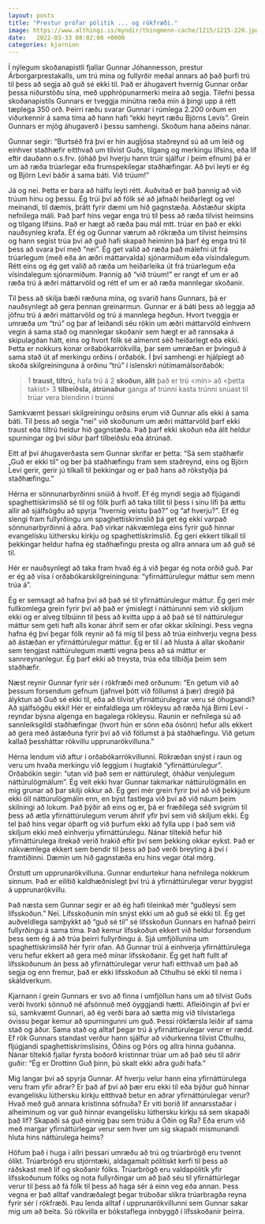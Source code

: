 ```yaml
---
layout: posts
title: "Prestur prófar pólitík ... og rökfræði."
image: https://www.althingi.is/myndir/thingmenn-cache/1215/1215-220.jpg
date:   2022-03-33 08:02:00 +0000
categories: kjarninn
---
```

Í nýlegum skoðanapistli fjallar Gunnar Jóhannesson, prestur Árborgarprestakalls, um trú mína og fullyrðir meðal annars að það þurfi trú til þess að segja að guð sé ekki til. Það er áhugavert hvernig Gunnar orðar þessa niðurstöðu sína, með upphrópunarmerki meira að segja. Tilefni þessa skoðanapistils Gunnars er tveggja mínútna ræða mín á þingi upp á rétt tæplega 350 orð. Þeirri ræðu svarar Gunnar í rúmlega 2.200 orðum en viðurkennir á sama tíma að hann hafi “ekki heyrt ræðu Björns Levís”. Grein Gunnars er mjög áhugaverð í þessu samhengi. Skoðum hana aðeins nánar.

Gunnar segir: “Burtséð frá því er hin augljósa staðreynd sú að um leið og einhver staðhæfir eitthvað um tilvist Guðs, tilgang og merkingu lífsins, eða líf eftir dauðann o.s.frv. (óháð því hverju hann trúir sjálfur í þeim efnum) þá er um að ræða trúarlegar eða frumspekilegar staðhæfingar. Að því leyti er ég og Björn Leví báðir á sama báti. Við trúum!”

Já og nei. Þetta er bara að hálfu leyti rétt. Auðvitað er það þannig að við trúum hinu og þessu. Ég trúi því að fólk sé að jafnaði heiðarlegt og vel meinandi, til dæmis, þrátt fyrir dæmi um hið gagnstæða. Aðstæður skipta nefnilega máli. Það þarf hins vegar enga trú til þess að ræða tilvist heimsins og tilgang lífsins. Það er hægt að ræða þau mál mtt. trúar en það er ekki nauðsynleg krafa. Ef ég og Gunnar værum að rökræða um tilvist heimsins og hann segist trúa því að guð hafi skapað heiminn þá þarf ég enga trú til þess að svara því með “nei”. Ég get valið að ræða það málefni út frá trúarlegum (með eða án æðri máttarvalda) sjónarmiðum eða vísindalegum. Rétt eins og ég get valið að ræða um heiðarleika út frá trúarlegum eða vísindalegum sjónarmiðum. Þannig að “við trúum!” er rangt ef um er að ræða trú á æðri máttarvöld og rétt ef um er að ræða mannlegar skoðanir. 

Til þess að skilja bæði ræðuna mína, og svarið hans Gunnars, þá er nauðsynlegt að gera þennan greinarmun. Gunnar er á báti þess að leggja að jöfnu trú á æðri máttarvöld og trú á mannlega hegðun. Hvort tveggja er umræða um “trú” og þar af leiðandi séu rökin um æðri máttarvöld einhvern vegin á sama stað og mannlegar skoðanir sem hægt er að rannsaka á skipulagðan hátt, eins og hvort fólk sé almennt séð heiðarlegt eða ekki. Þetta er nokkurs konar orðabókarrökvilla, þar sem umræðan er þvinguð á sama stað út af merkingu orðins í orðabók. Í því samhengi er hjálplegt að skoða skilgreininguna á orðinu “trú” í íslenskri nútímamálsorðabók:

> 1 __traust, tiltrú___
> hafa trú á <honum>
> 2 __skoðun, álit__
> það er trú <mín> að <þetta takist>
> 3 __tilbeiðsla, átrúnaður__
> ganga af trúnni
> kasta trúnni
> snúast til <kristinnar> trúar
> vera blendinn í trúnni
  
Samkvæmt þessari skilgreiningu orðsins erum við Gunnar alls ekki á sama báti. Til þess að segja “nei” við skoðunum um æðri máttarvöld þarf ekki traust eða tiltrú heldur hið gagnstæða. Það þarf ekki skoðun eða álit heldur spurningar og því síður þarf tilbeiðslu eða átrúnað. 

Eitt af því áhugaverðasta sem Gunnar skrifar er þetta: “Sá sem staðhæfir „Guð er ekki til“ og ber þá staðhæfingu fram sem staðreynd, eins og Björn Leví gerir, gerir jú tilkall til þekkingar og er það hans að rökstyðja þá staðhæfingu.”

Hérna er sönnunarbyrðinni snúið á hvolf. Ef ég myndi segja að fljúgandi spaghettískrímslið sé til og fólk þurfi að taka tillit til þess í sínu lífi þá ættu allir að sjálfsögðu að spyrja “hvernig veistu það?” og “af hverju?”. Ef ég slengi fram fullyrðingu um spaghettískrímslið þá get ég ekki varpað sönnunarbyrðinni á aðra. Það virkar nákvæmlega eins fyrir guð hinnar evangelísku lúthersku kirkju og spaghettískrímslið. Ég geri ekkert tilkall til þekkingar heldur hafna ég staðhæfingu presta og allra annara um að guð sé til. 

Hér er nauðsynlegt að taka fram hvað ég á við þegar ég nota orðið guð. Þar er ég að vísa í orðabókarskilgreininguna: “yfirnáttúrulegur máttur sem menn trúa á”. 

Ég er semsagt að hafna því að það sé til yfirnáttúrulegur máttur. Ég geri mér fullkomlega grein fyrir því að það er ýmislegt í náttúrunni sem við skiljum ekki og er alveg tilbúinn til þess að kvitta upp á að það sé til náttúrulegur máttur sem geti haft alls konar áhrif sem er ofar okkar skilningi. Þess vegna hafna ég því þegar fólk reynir að fá mig til þess að trúa einhverju vegna þess að ástæðan er yfirnáttúrulegur máttur. Ég er til í að hlusta á allar skoðanir sem tengjast náttúrulegum mætti vegna þess að sá máttur er sannreynanlegur. Ég þarf ekki að treysta, trúa eða tilbiðja þeim sem staðhæfir.

Næst reynir Gunnar fyrir sér í rökfræði með orðunum: “En getum við að þessum forsendum gefnum (jafnvel þótt við föllumst á þær) dregið þá ályktun að Guð sé ekki til, eða að tilvist yfirnáttúrulegrar veru sé óhugsandi? Að sjálfsögðu ekki! Hér er einfaldlega um rökleysu að ræða hjá Birni Leví - reyndar býsna algenga en bagalega rökleysu. Raunin er nefnilega sú að sannleiksgildi staðhæfingar (hvort hún er sönn eða ósönn) hefur alls ekkert að gera með ástæðuna fyrir því að við föllumst á þá staðhæfingu. Við getum kallað þessháttar rökvillu upprunarökvilluna.”

Hérna lendum við aftur í orðabókarrökvillunni. Rökræðan snýst í raun og veru um hvaða merkingu við leggjum í hugtakið “yfirnáttúrulegur”. Orðabókin segir: “utan við það sem er náttúrulegt, óháður venjulegum náttúrulögmálum”. Ég veit ekki hvar Gunnar takmarkar náttúrulögmálin en mig grunar að þar skilji okkur að. Ég geri mér grein fyrir því að við þekkjum ekki öll náttúrulögmálin enn, en býst fastlega við því að við náum þeim skilningi að lokum. Það þýðir að eins og er, þá er fræðilega séð svigrúm til þess að ætla yfirnáttúrulegum verum áhrif yfir því sem við skiljum ekki. Ég tel það hins vegar óþarft og við þurfum ekki að fylla upp í það sem við skiljum ekki með einhverju yfirnáttúrulegu. Nánar tiltekið hefur hið yfirnáttúrulega ítrekað verið hrakið eftir því sem þekking okkar eykst. Það er nákvæmlega ekkert sem bendir til þess að það verði breyting á því í framtíðinni. Dæmin um hið gagnstæða eru hins vegar ótal mörg.

Örstutt um upprunarökvilluna. Gunnar endurtekur hana nefnilega nokkrum sinnum. Það er eilítið kaldhæðnislegt því trú á yfirnáttúrulegar verur byggist á upprunarökvillu. 

Það næsta sem Gunnar segir er að ég hafi tileinkað mér “guðleysi sem lífsskoðun.” Nei. Lífsskoðunin mín snýst ekki um að guð sé ekki til. Ég get auðveldlega samþykkt að “guð sé til” sé lífsskoðun Gunnars en hafnað þeirri fullyrðingu á sama tíma. Það kemur lífsskoðun ekkert við heldur forsendum þess sem ég á að trúa þeirri fullyrðingu á. Sjá umfjöllunina um spaghettískrímslið hér fyrir ofan. Að Gunnar trúi á einhverja yfirnáttúrulega veru hefur ekkert að gera með mínar lífsskoðanir. Ég get haft fullt af lífsskoðunum án þess að yfirnáttúrulegar verur hafi eitthvað um það að segja og enn fremur, það er ekki lífsskoðun að Cthulhu sé ekki til nema í skáldverkum.

Kjarnann í grein Gunnars er svo að finna í umfjöllun hans um að tilvist Guðs verði hvorki sönnuð né afsönnuð með óyggjandi hætti. Afleiðingin af því er sú, samkvæmt Gunnari, að ég verði bara að sætta mig við tilvistarlega óvissu þegar kemur að spurningunni um guð. Þessi rökfærsla leiðir af sama stað og áður. Sama stað og alltaf þegar trú á yfirnáttúrulegar verur er rædd. Ef rök Gunnars standast verður hann sjálfur að viðurkenna tilvist Cthulhu, fljúgjandi spaghettískrímslisins, Óðins og Þórs og allra hinna guðanna. Nánar tiltekið fjallar fyrsta boðorð kristinnar trúar um að það séu til aðrir guðir: “Ég er Drottinn Guð þinn, þú skalt ekki aðra guði hafa.” 

Mig langar því að spyrja Gunnar. Af hverju velur hann eina yfirnáttúrulega veru fram yfir aðrar? Er það af því að þær eru ekki til eða býður guð hinnar evangelísku lúthersku kirkju eitthvað betur en aðrar yfirnáttúrulegar verur? Hvað með guð annara kristinna söfnuða? Er viti borið líf annarsstaðar í alheiminum og var guð hinnar evangelísku lúthersku kirkju sá sem skapaði það líf? Skapaði sá guð einnig þau sem trúðu á Óðin og Ra? Eða erum við með margar yfirnáttúrlegar verur sem hver um sig skapaði mismunandi hluta hins náttúrulega heims?

Höfum það í huga í allri þessari umræðu að trú og trúarbrögð eru tvennt ólíkt. Trúarbrögð eru stjórntæki, aldagamalt pólitískt kerfi til þess að ráðskast með líf og skoðanir fólks. Trúarbrögð eru valdapólitík yfir lífsskoðunum fólks og nota fullyrðingar um að það séu til yfirnáttúrlegar verur til þess að fá fólk til þess að haga sér á einn veg eða annan. Þess vegna er það alltaf vandræðalegt þegar trúboðar slíkra trúarbragða reyna fyrir sér í rökfræði. Þau lenda alltaf í upprunarökvillunni sem Gunnar sakar mig um að beita. Sú rökvilla er bókstaflega innbyggð í lífsskoðanir þeirra.
